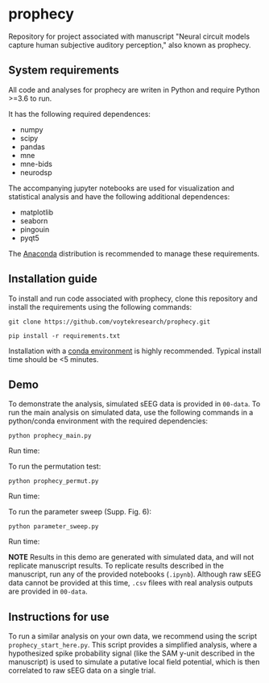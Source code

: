 # prophecy
Repository for project associated with manuscript "Neural circuit models capture human subjective auditory perception," also known as prophecy.

## System requirements

All code and analyses for prophecy are writen in Python and require Python >=3.6 to run.

It has the following required dependences:
- numpy
- scipy
- pandas
- mne
- mne-bids
- neurodsp

The accompanying jupyter notebooks are used for visualization and statistical analysis and have the following additional dependences:
- matplotlib
- seaborn
- pingouin
- pyqt5

The [Anaconda](https://www.anaconda.com/distribution/) distribution is recommended to manage these requirements.

## Installation guide

To install and run code associated with prophecy, clone this repository and install the requirements using the following commands:

```
git clone https://github.com/voytekresearch/prophecy.git
```

```
pip install -r requirements.txt
```

Installation with a [conda environment](https://docs.conda.io/projects/conda/en/stable/user-guide/tasks/manage-environments.html) is highly recommended. Typical install time should be <5 minutes.

## Demo

To demonstrate the analysis, simulated sEEG data is provided in `00-data`. To run the main analysis on simulated data, use the following commands in a python/conda environment with the required dependencies:

```
python prophecy_main.py
```
Run time:

To run the permutation test:

```
python prophecy_permut.py
```
Run time: 

To run the parameter sweep (Supp. Fig. 6):

```
python parameter_sweep.py
```
Run time:

**NOTE** Results in this demo are generated with simulated data, and will not replicate manuscript results. To replicate results described in the manuscript, run any of the provided notebooks (`.ipynb`). Although raw sEEG data cannot be provided at this time, `.csv` filees with real analysis outputs are provided in `00-data`.

## Instructions for use

To run a similar analysis on your own data, we recommend using the script `prophecy_start_here.py`. This script provides a simplified analysis, where a hypothesized spike probability signal (like the SAM y-unit described in the manuscript) is used to simulate a putative local field potential, which is then correlated to raw sEEG data on a single trial.
